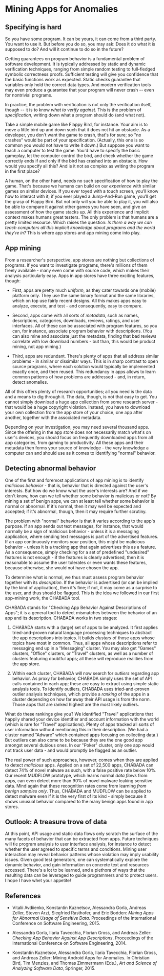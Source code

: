 
# Mining Apps for Anomalies

## Specifying is hard

So you have some program.  It can be yours, it can come from a third party.  You want to use it.  But before you do so, you may ask: Does it do what it is supposed to do?  And will it continue to do so in the future?  

Getting guarantees on program behavior is a fundamental problem of software development.  It is typically addressed by static and dynamic verification techniques, ranging from simple random testing to full-fledged symbolic correctness proofs.  Sufficient testing will give you confidence that the basic functions work as expected.  Static checks guarantee that variables only hold the correct data types.  And modern verification tools may even produce a guarantee that your program will never crash -- even for nontrivial programs.

In practice, the problem with verification is not only the verification itself, though -- it is to know _what to verify against_.  This is the problem of _specification_, writing down what a program should do (and what not).

Take a simple mobile game like Flappy Bird, for instance.  Your aim is to move a little bird up and down such that it does not hit an obstacle.  As a developer, you don't want the game to crash, that's for sure; so "no crashes" would be part of your specification.  (Actually, this one is so common you would not have to write it down.)  But suppose you want to teach a computer to test the game.  You'd have to specify the basic gameplay, let the computer control the bird, and check whether the game correctly ends if and only if the bird has crashed into an obstacle.  How would you specify all this?  And is it not as complex as writing the program in the first place?

A human, on the other hand, needs no such specification of how to play the game.  That's because we humans can build on our _experience_ with similar games on similar devices.  If you ever toyed with a touch screen, you'll know how to interact with it; if you ever played a Jump-And-Run game, you'll get the grasp of Flappy Bird.  But not only will you be able to play it, you will also be able to compare it against other games you have seen, and give an assessment of how the game stacks up.  All this experience and implicit context makes humans great testers.  The only problem is that humans are a pretty limited resource.  Which raises the question: _Is there a way we can teach computers all this implicit knowledge about programs and the world they're in?_  This is where app stores and app mining come into play.


## App mining

From a researcher's perspective, app stores are nothing but collections of programs.  If you want to investigate programs, there's millions of them freely available - many even come with source code, which makes their analysis particularly easy.  Apps in app stores have three exciting features, though:

* First, apps are pretty much _uniform_, as they cater towards one (mobile) platform only.  They use the same binary format and the same libraries, which on top use fairly recent designs.  All this makes apps easy to analyze, execute, and test - and consequently, easy to compare.

* Second, apps come with all sorts of _metadata_, such as names, descriptions, categories, downloads, reviews, ratings, and user interfaces. All of these can be associated with program features, so you can, for instance, associate program behavior with descriptions.  (You can also mine and associate just the metadata, finding that bad reviews correlate with low download numbers - but than, this would be product mining, not app mining.)

* Third, apps are redundant.  There's plenty of apps that all address similar problems - in similar or dissimilar ways.  This is in sharp contrast to open source programs, where each solution would typically be implemented exactly once, and then reused.  This redundancy in apps allows to learn common patterns of how problems are addressed - and, in return, detect anomalies.

All of this offers plenty of research opportunities; all you need is the data and a means to dig through it.  The data, though, is not that easy to get. You cannot simply download a huge app collection from some research server - that would be a huge copyright violation.  Instead, you have to download your own collection from the app store of your choice, one app after another, together with the associated metadata.

Depending on your investigation, you may need several thousand apps.  Since the offering in the app store does not necessarily match what's on user's devices, you should focus on frequently downloaded apps from all app categories, from gaming to productivity.  All these apps and their metadata then forms your source of knowledge - the very knowledge a computer can and should use as it comes to identifying "normal" behavior.


## Detecting abnormal behavior

One of the first and foremost applications of app mining is to identify _malicious behavior_ - that is, behavior that is directed against the user's interests.  But how do we know what the user's interests are?  And if we don't know, how can we tell whether some behavior is malicious or not?  By mining a set of benign apps, we can at least tell whether some behavior is normal or abnormal.  If it's normal, then it may well be expected and accepted; if it's abnormal, though, then it may require further scrutiny.

The problem with "normal" behavior is that it varies according to the app's purpose.  If an app sends out text messages, for instance, that would normally be a sign of malicious behavior - unless it is a messaging application, where sending text messages is part of the advertised features.  If an app continuously monitors your position, this might be malicious behavior - unless it is a tracking app that again advertises this as a feature.  As a consequence, simply checking for a set of predefined "undesired" features is not enough - if the features is clearly advertised, then it is reasonable to assume the user tolerates or even wants these features, because otherwise, she would not have chosen the app.

To determine what is normal, we thus must assess program behavior together with its _description_.  If the behavior is advertised (or can be implied by the kind of application), then it's fine; if not, it may come as a surprise to the user, and thus should be flagged.  This is the idea we followed in our first app-mining work, the CHABADA tool.

CHABADA stands for "Checking App Behavior Against Descriptions of Apps"; it is a general tool to detect mismatches between the behavior of an app and its description. CHABADA works in two stages:

1. CHABADA starts with a (large) set of apps to be analyzed.  It first applies tried-and-proven natural language processing techniques to abstract the app descriptions into topics.  It builds _clusters_ of those apps whose topics have most in common.  Thus, all apps whose descriptions refer to messaging end up in a "Messaging" cluster.  You may also get "Games" clusters, "Office" clusters, or "Travel" clusters, as well as a number of clusters featuring doubtful apps; all these will reproduce realities from the app store.

2. Within each cluster, CHABADA will now search for _outliers_ regarding app behavior.  As proxy for behavior, CHABADA simply uses the set of API calls contained in each app; these are easy to extract using simple static analysis tools.  To identify outliers, CHABADA uses tried-and-proven outlier analysis techniques, which provide a _ranking_ of the apps in a cluster depending on how far away their API usage is from the norm.  Those apps that are ranked highest are the most likely outliers.

What do these rankings give you?  We identified "Travel" applications that happily shared your device identifier and account information with the world (which is rare for "Travel" applications).  Plenty of apps tracked all sorts of user information without mentioning this in their description.  (We had a cluster named "Adware" which contained apps focusing on collecting data.)  But outliers can also come to be because they are the one good app amongst several dubious ones.  In our "Poker" cluster, only one app would not track user data - and would promptly be flagged as an outlier.

The real power of such approaches, however, comes when they are applied to detect _malicious_ apps.  Applied on a set of 22,500 apps, CHABADA can detect 74% of novel malware as such, with a false positive rate below 10%.  Our recent MUDFLOW prototype, which learns normal _data flows_ from apps, can even detect more than 90% of novel malware leaking sensitive data.  Mind again that these recognition rates come from learning _from benign samples only_.  Thus, CHABADA and MUDFLOW can be applied to detect malware even if it is the very first of its kind - simply because it shows unusual behavior compared to the many benign apps found in app stores.


## Outlook: A treasure trove of data

At this point, API usage and static data flows only scratch the surface of the many facets of behavior that can be extracted from apps.  Future techniques will tie program analysis to user interface analysis, for instance to detect whether the user agreed to specific terms and conditions.  Mining user interaction may reveal behavior patterns whose violation may imply usability issues.  Given good test generators, one can systematically explore the dynamic behavior, and gain information on concrete text and resources accessed.  There's a lot to be learned, and a plethora of ways that the resulting data can be leveraged to guide programmers and to protect users.  I hope I have whet your appetite!
 
 


## References

+ Vitalii Avdiienko, Konstantin Kuznetsov, Alessandra Gorla, Andreas Zeller, Steven Arzt, Siegfried Rasthofer, and Eric Bodden: _Mining Apps for Abnormal Usage of Sensitive Data_.  Proceedings of the International Conference on Software Engineering, 2015.

+ Alessandra Gorla, Ilaria Tavecchia, Florian Gross, and Andreas Zeller: _Checking App Behavior Against App Descriptions_.  Proceedings of the International Conference on Software Engineering, 2014.

+ Konstantin Kuznetsov, Alessandra Gorla, Ilaria Tavecchia, Florian Gross, and Andreas Zeller: Mining Android Apps for Anomalies.  In Christian Bird, Tim Menzies, and Thomas Zimmermann (Eds.), _Art and Science of Analyzing Software Data_, Springer, 2015.
